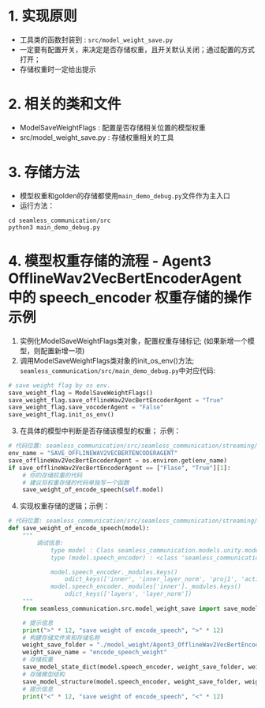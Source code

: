 

# 1. 实现原则
- 工具类的函数封装到 : `src/model_weight_save.py`
- 一定要有配置开关，来决定是否存储权重，且开关默认关闭；通过配置的方式打开；
- 存储权重时一定给出提示

# 2. 相关的类和文件
- ModelSaveWeightFlags : 配置是否存储相关位置的模型权重
- src/model_weight_save.py :  存储权重相关的工具

# 3. 存储方法
- 模型权重和golden的存储都使用`main_demo_debug.py`文件作为主入口
- 运行方法：
``` shell
cd seamless_communication/src
python3 main_demo_debug.py
```

# 4. 模型权重存储的流程 - Agent3 OfflineWav2VecBertEncoderAgent 中的 speech_encoder 权重存储的操作示例
1. 实例化ModelSaveWeightFlags类对象，配置权重存储标记; (如果新增一个模型，则配置新增一项)
2. 调用ModelSaveWeightFlags类对象的init_os_env()方法; `seamless_communication/src/main_demo_debug.py`中对应代码:
``` python
# save weight flag by os env.
save_weight_flag = ModelSaveWeightFlags()
save_weight_flag.save_offlineWav2VecBertEncoderAgent = "True"
save_weight_flag.save_vocoderAgent = "False"
save_weight_flag.init_os_env()
```

3. 在具体的模型中判断是否存储该模型的权重； 示例：
``` python
# 代码位置: seamless_communication/src/seamless_communication/streaming/agents/offline_w2v_bert_encoder.py
env_name = "SAVE_OFFLINEWAV2VECBERTENCODERAGENT"
save_offlineWav2VecBertEncoderAgent = os.environ.get(env_name)
if save_offlineWav2VecBertEncoderAgent == ["Flase", "True"][1]:
    # 你的存储权重的代码
    # 建议将权重存储的代码单独写一个函数
    save_weight_of_encode_speech(self.model)
```

4. 实现权重存储的逻辑；示例：
``` python
# 代码位置: seamless_communication/src/seamless_communication/streaming/agents/offline_w2v_bert_encoder.py
def save_weight_of_encode_speech(model):
    """
        调试信息:
            type model : Class seamless_communication.models.unity.model.UnitYModel
            type (model.speech_encoder) : <class 'seamless_communication.models.unity.adaptor_block.UnitYEncoderAdaptor'>

            model.speech_encoder._modules.keys()
                odict_keys(['inner', 'inner_layer_norm', 'proj1', 'activation', 'proj2', 'adaptor_layers', 'layer_norm'])
            model.speech_encoder._modules['inner']._modules.keys()
                odict_keys(['layers', 'layer_norm'])
    """
    from seamless_communication.src.model_weight_save import save_model_state_dict, save_model_structure

    # 提示信息
    print(">" * 12, "save weight of encode_speech", ">" * 12)
    # 构建存储文件夹和存储名称
    weight_save_folder = "./model_weight/Agent3_OfflineWav2VecBertEncoderAgent"
    weight_save_name = "encode_speech_weight"
    # 存储权重
    save_model_state_dict(model.speech_encoder, weight_save_folder, weight_save_name)
    # 存储模型结构
    save_model_structure(model.speech_encoder, weight_save_folder, weight_save_name)
    # 提示信息
    print("<" * 12, "save weight of encode_speech", "<" * 12)
```